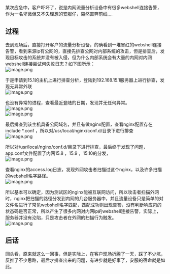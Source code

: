 某次应急中，客户吓坏了，说是内网流量分析设备中有很多webshell连接告警，作为一名卑微但又不失理想的安服仔，毅然直奔前线....

<a name="RMClX"></a>
## 过程
去到现场后，直接打开客户的流量分析设备，的确看到一堆冒红的webshell连接告警，看到来源ip有公网的，直接先排查公网对内部系统的攻击，但是排查后，发现目标攻击的系统并没有被入侵，但为什么内部系统会有大量的内网对内网webshell连接尝试何失败日志？如下图所示：<br />![image.png](https://cdn.nlark.com/yuque/0/2022/png/1345801/1650378698058-8c9c52f5-8d39-46c1-a900-ae0d94ad8215.png#clientId=u15010547-63e1-4&from=paste&height=142&id=ufcb33b1c&originHeight=177&originWidth=887&originalType=binary&ratio=1&rotation=0&showTitle=false&size=65389&status=done&style=none&taskId=u88af57fe-8421-4ca8-99c9-e61136ddb9e&title=&width=709.6)

于是申请到15.1的主机上进行排查分析，登陆到192.168.15.1服务器上进行排查，发现无异常外联<br />![image.png](https://cdn.nlark.com/yuque/0/2022/png/1345801/1650379879884-6efe32bb-8323-4392-82fd-d9192d971636.png#clientId=u15010547-63e1-4&from=paste&height=174&id=u5d45a5a9&originHeight=218&originWidth=927&originalType=binary&ratio=1&rotation=0&showTitle=false&size=232676&status=done&style=none&taskId=ub3a49184-52de-4c01-a2ca-2dacf36a693&title=&width=741.6)

也没有异常的进程，查看最近登陆的日期，发现并无任何异常。<br />![image.png](https://cdn.nlark.com/yuque/0/2022/png/1345801/1650378882685-53088496-5272-4d0d-992c-f15bf4c71c47.png#clientId=u15010547-63e1-4&from=paste&height=545&id=uc8e8e252&originHeight=681&originWidth=1169&originalType=binary&ratio=1&rotation=0&showTitle=false&size=561536&status=done&style=none&taskId=ucdb9c6ef-b629-4be6-8959-7b90d2a587c&title=&width=935.2)<br />![image.png](https://cdn.nlark.com/yuque/0/2022/png/1345801/1650378930303-46c1f73d-5424-4c3c-b7aa-b2e72ce16a01.png#clientId=u15010547-63e1-4&from=paste&height=247&id=u5f4816aa&originHeight=309&originWidth=844&originalType=binary&ratio=1&rotation=0&showTitle=false&size=208836&status=done&style=none&taskId=u25344762-93cf-446e-9e82-10baec55370&title=&width=675.2)

最后排查到该主机具备公网域名，并且有做nginx配置，查看nginx配置存在include *.conf ，所以对/usr/local/nginx/conf.d/目录下进行排查<br />![image.png](https://cdn.nlark.com/yuque/0/2022/png/1345801/1650379145639-6ff1e8a2-1d81-4e6e-b2f7-e0864f022aa4.png#clientId=u15010547-63e1-4&from=paste&height=583&id=ua20c7188&originHeight=729&originWidth=813&originalType=binary&ratio=1&rotation=0&showTitle=false&size=299369&status=done&style=none&taskId=u5a94217b-0595-4f78-9e6d-0da0857f1f3&title=&width=650.4)

所以对/usr/local/nginx/conf.d/目录下进行排查，最后终于发现了问题，app.conf文件配置了内网15.8 ，15.9 ，15.10的分发，<br />![image.png](https://cdn.nlark.com/yuque/0/2022/png/1345801/1650379277979-6281d534-c38a-4b04-a79d-a9293666907f.png#clientId=u15010547-63e1-4&from=paste&height=444&id=ud2942212&originHeight=555&originWidth=1029&originalType=binary&ratio=1&rotation=0&showTitle=false&size=247826&status=done&style=none&taskId=ud5ff473e-28fd-4c05-873f-3b899a8992b&title=&width=823.2)

查看nginx的access.log日志，发现外网攻击者扫描过这个nginx，以及许多扫描的webshell名字路径。<br />![image.png](https://cdn.nlark.com/yuque/0/2022/png/1345801/1650379424396-f2f8a150-1342-48a2-8d89-7fedfbab03db.png#clientId=u15010547-63e1-4&from=paste&height=134&id=u8bcce173&originHeight=168&originWidth=909&originalType=binary&ratio=1&rotation=0&showTitle=false&size=187960&status=done&style=none&taskId=u6fb30960-b205-4549-9ad0-f0072629c42&title=&width=727.2)

所以基本可以确定，因为测试区的nginx能被互联网访问，所以攻击者扫描外网时，nginx把扫描的路径分发到内网的几台服务器中，并且流量设备只是简单的对文件名进行了常见webshell名字匹配，匹配成功则出现告警，没有判断响应包的状态码是否正常，所以产生了很多内网对内网ip的webshell连接告警，实际上，服务器并没有沦陷，只是攻击者在外网的扫描行为触发。<br />![image.png](https://cdn.nlark.com/yuque/0/2022/png/1345801/1650379541456-84fe291e-719c-4efc-943b-3e02124eb48d.png#clientId=u15010547-63e1-4&from=paste&height=334&id=u1ee77740&originHeight=418&originWidth=1038&originalType=binary&ratio=1&rotation=0&showTitle=false&size=105067&status=done&style=none&taskId=u06a3ba4d-8008-4688-8c8d-9c78707179d&title=&width=830.4)

<a name="sPg6d"></a>
## 后话
回头看，原来就这么一回事，但是实际上，在客户现场折腾了一天，踩了不少坑，反推了不少思路，最后才排查出来的问题，有进步就是好事了，安服的宿命就是如此。


